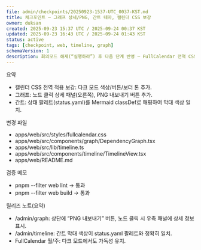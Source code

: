 ```yaml
---
file: admin/checkpoints/20250923-1537-UTC_0037-KST.md
title: 체크포인트 — 그래프 상세/PNG, 간트 테마, 캘린더 CSS 보강
owner: duksan
created: 2025-09-23 15:37 UTC / 2025-09-24 00:37 KST
updated: 2025-09-23 16:43 UTC / 2025-09-24 01:43 KST
status: active
tags: [checkpoint, web, timeline, graph]
schemaVersion: 1
description: 회의모드 해제(“실행하라”) 후 다음 단계 반영 — FullCalendar 전역 CSS 다크모드 보강, React Flow 그래프 상세 패널/PNG 내보내기, Mermaid 간트 상태 팔레트 매핑(classDef) 적용.
---
```


요약
- 캘린더 CSS 전역 적용 보강: 다크 모드 색상/버튼/보더 톤 추가.
- 그래프: 노드 클릭 상세 패널(오른쪽), PNG 내보내기 버튼 추가.
- 간트: 상태 팔레트(status.yaml)를 Mermaid classDef로 매핑하여 막대 색상 일치.

변경 파일
- apps/web/src/styles/fullcalendar.css
- apps/web/src/components/graph/DependencyGraph.tsx
- apps/web/src/lib/timeline.ts
- apps/web/src/components/timeline/TimelineView.tsx
- apps/web/README.md

검증 메모
- pnpm --filter web lint → 통과
- pnpm --filter web build → 통과

릴리즈 노트(요약)
- /admin/graph: 상단에 “PNG 내보내기” 버튼, 노드 클릭 시 우측 패널에 상세 정보 표시.
- /admin/timeline: 간트 막대 색상이 status.yaml 팔레트와 정확히 일치.
- FullCalendar 월/주: 다크 모드에서도 가독성 유지.

